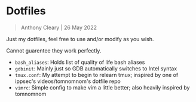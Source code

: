 # Dotfiles

> Anthony Cleary | 26 May 2022

Just my dotfiles, feel free to use and/or modify as you wish.

Cannot guarentee they work perfectly.

* `bash_aliases`: Holds list of quality of life bash aliases
* `gdbinit`: Mainly just so GDB automatically switches to Intel syntax
* `tmux.conf`: My attempt to begin to relearn tmux; inspired by one of ippsec's videos/tomnomnom's dotfile repo
* `vimrc`: Simple config to make vim a little better; also heavily inspired by tomnomnom
